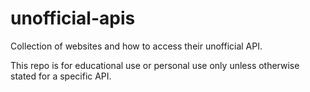 # unofficial-apis

Collection of websites and how to access their unofficial API. 

This repo is for educational use or personal use only unless otherwise stated for a specific API. 
